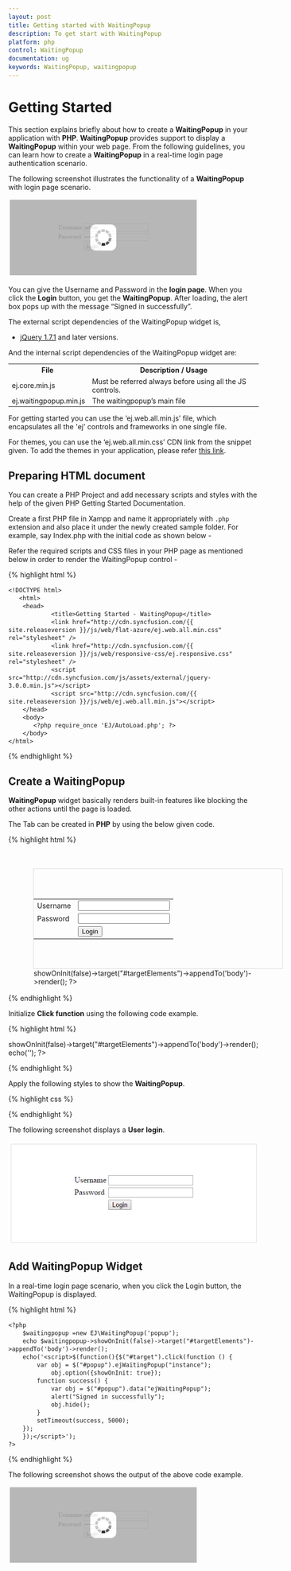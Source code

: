 ```yaml
---
layout: post
title: Getting started with WaitingPopup 
description: To get start with WaitingPopup 
platform: php
control: WaitingPopup
documentation: ug
keywords: WaitingPopup, waitingpopup
---
```


# Getting Started

This section explains briefly about how to create a **WaitingPopup** in your application with **PHP**.
**WaitingPopup** provides support to display a **WaitingPopup** within your web page. From the following guidelines, you can learn how to create a **WaitingPopup** in a real-time login page authentication scenario. 

The following screenshot illustrates the functionality of a **WaitingPopup** with login page scenario.

![](Getting-Started_images/Getting-Started_img1.png) 

You can give the Username and Password in the **login page**. When you click the **Login** button, you get the **WaitingPopup**. After loading, the alert box pops up with the message “Signed in successfully”.

The external script dependencies of the WaitingPopup widget is,

* [jQuery 1.7.1](http://jquery.com/) and later versions.

And the internal script dependencies of the WaitingPopup widget are:

<table>
	<tr>
		<th>File </th>
		<th>Description / Usage </th>
	</tr>
	<tr>
		<td>ej.core.min.js</td>
		<td>Must be referred always before using all the JS controls.</td>
	</tr>
	<tr>
		<td>ej.waitingpopup.min.js</td>
		<td>The waitingpopup’s main file</td>
	</tr>
</table>

For getting started you can use the ‘ej.web.all.min.js’ file, which encapsulates all the 'ej' controls and frameworks in one single file.<br/> 

For themes, you can use the ‘ej.web.all.min.css’ CDN link from the snippet given. To add the themes in your application, please refer [this link](http://help.syncfusion.com/js/theming-in-essential-javascript-components#adding-specific-theme-to-your-application).


## Preparing HTML document

You can create a PHP Project and add necessary scripts and styles with the help of the given PHP Getting Started Documentation.

Create a first PHP file in Xampp and name it appropriately with `.php` extension and also place it under the newly created sample folder. For example, say Index.php with the initial code as shown below -

Refer the required scripts and CSS files in your PHP page as mentioned below in order to render the WaitingPopup control - 

{% highlight html %}

    <!DOCTYPE html>
       <html>
        <head>
                <title>Getting Started - WaitingPopup</title>
                <link href="http://cdn.syncfusion.com/{{ site.releaseversion }}/js/web/flat-azure/ej.web.all.min.css" rel="stylesheet" />
                <link href="http://cdn.syncfusion.com/{{ site.releaseversion }}/js/web/responsive-css/ej.responsive.css" rel="stylesheet" />
                <script src="http://cdn.syncfusion.com/js/assets/external/jquery-3.0.0.min.js"></script>
                <script src="http://cdn.syncfusion.com/{{ site.releaseversion }}/js/web/ej.web.all.min.js"></script>
        </head>
        <body>
           <?php require_once 'EJ/AutoLoad.php'; ?>
        </body>
    </html>

{% endhighlight %}

## Create a WaitingPopup

**WaitingPopup** widget basically renders built-in features like blocking the other actions until the page is loaded.

The Tab can be created in **PHP** by using the below given code.

{% highlight html %}


<div id="targetElement">
   <table class="loginTable">
      <tr>
         <td>Username</td>
         <td><input type="text"/></td>
      </tr>
      <tr>
         <td>Password</td>
         <td><input type="password"/></td>
      </tr>
      <tr>
         <td></td>
         <td><button id="target">Login</button></td>
      </tr>
   </table>
    <?php
        $waitingpopup =new EJ\WaitingPopup('popup');
        echo $waitingpopup->showOnInit(false)->target("#targetElements")->appendTo('body')->render();
    ?>
</div>

{% endhighlight %}



 Initialize **Click function** using the following code example.



{% highlight html %}

<?php
        $waitingpopup =new EJ\WaitingPopup('popup');
        echo $waitingpopup->showOnInit(false)->target("#targetElements")->appendTo('body')->render();
		echo('<script>$(function(){$("#target").click(function () {
           /*Add waiting popup*/
        });
		});</script>');
        ?>

{% endhighlight %}



 Apply the following styles to show the **WaitingPopup**.



{% highlight css %}


<style type="text/css" class="cssStyles">
   #targetElement {
       width: 500px;
       height: 200px;
       margin: 50px;
       border: 1px solid #dbdcdb;
   }
   .loginTable {
       margin: 60px auto;
   }
   #popup_WaitingPopup .e-image {
       display: block;
       height: 70px;
   }
</style>


{% endhighlight %}


The following screenshot displays a **User** **login**.


![](Getting-Started_images/Getting-Started_img2.png) 

## Add WaitingPopup Widget

 In a real-time login page scenario, when you click the Login button, the WaitingPopup is displayed. 

{% highlight html %}

    <?php
        $waitingpopup =new EJ\WaitingPopup('popup');
        echo $waitingpopup->showOnInit(false)->target("#targetElements")->appendTo('body')->render();
		echo('<script>$(function(){$("#target").click(function () {
            var obj = $("#popup").ejWaitingPopup("instance");
                obj.option({showOnInit: true});
            function success() {
                var obj = $("#popup").data("ejWaitingPopup");
                alert("Signed in successfully");
                obj.hide();
            }
            setTimeout(success, 5000);
        });
		});</script>');
    ?>



{% endhighlight %}


 The following screenshot shows the output of the above code example.

![](Getting-Started_images/Getting-Started_img3.png) 

